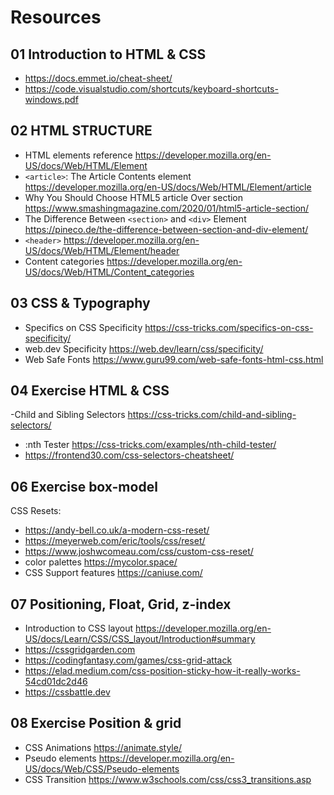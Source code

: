 # Resources

## 01 Introduction to HTML & CSS
- https://docs.emmet.io/cheat-sheet/
- https://code.visualstudio.com/shortcuts/keyboard-shortcuts-windows.pdf


## 02 HTML STRUCTURE
- HTML elements reference https://developer.mozilla.org/en-US/docs/Web/HTML/Element
- `<article>`: The Article Contents element https://developer.mozilla.org/en-US/docs/Web/HTML/Element/article
- Why You Should Choose HTML5 article Over section https://www.smashingmagazine.com/2020/01/html5-article-section/
- The Difference Between `<section>` and `<div>` Element https://pineco.de/the-difference-between-section-and-div-element/
- `<header>` https://developer.mozilla.org/en-US/docs/Web/HTML/Element/header
- Content categories https://developer.mozilla.org/en-US/docs/Web/HTML/Content_categories

## 03 CSS & Typography
- Specifics on CSS Specificity
 https://css-tricks.com/specifics-on-css-specificity/
- web.dev Specificity https://web.dev/learn/css/specificity/
- Web Safe Fonts https://www.guru99.com/web-safe-fonts-html-css.html


## 04 Exercise HTML & CSS
-Child and Sibling Selectors https://css-tricks.com/child-and-sibling-selectors/
- :nth Tester https://css-tricks.com/examples/nth-child-tester/
- https://frontend30.com/css-selectors-cheatsheet/


## 06 Exercise box-model
CSS Resets:
- https://andy-bell.co.uk/a-modern-css-reset/
- https://meyerweb.com/eric/tools/css/reset/
- https://www.joshwcomeau.com/css/custom-css-reset/
- color palettes https://mycolor.space/
- CSS Support features https://caniuse.com/

## 07 Positioning, Float, Grid, z-index
- Introduction to CSS layout https://developer.mozilla.org/en-US/docs/Learn/CSS/CSS_layout/Introduction#summary
- https://cssgridgarden.com
- https://codingfantasy.com/games/css-grid-attack
- https://elad.medium.com/css-position-sticky-how-it-really-works-54cd01dc2d46
- https://cssbattle.dev

## 08 Exercise Position & grid
- CSS Animations https://animate.style/
- Pseudo elements https://developer.mozilla.org/en-US/docs/Web/CSS/Pseudo-elements
- CSS Transition https://www.w3schools.com/css/css3_transitions.asp
